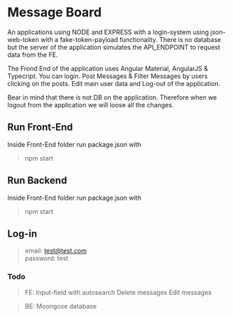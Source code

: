 #  Message Board
An applications using NODE and EXPRESS with a login-system using json-web-token with a fake-token-payload functionality. There is no database but the server of the application simulates the API_ENDPOINT to request data from the FE.

The Frond End of the application uses Angular Material, AngularJS & Typecript.  You can login. Post Messages & Filter Messages by users clicking on the posts. Edit main user data and Log-out of the application.

Bear in mind that there is not DB on the application. Therefore when we logout from the application we will loose all the changes.

## Run Front-End
Inside Front-End folder run package.json with

> npm start

## Run Backend
Inside Front-End folder run package.json with

> npm start

## Log-in
> email: test@test.com<br>
> password: test


### Todo

> FE:
> Input-field with autosearch
> Delete messages
> Edit messages 

> BE:
> Moongose database
